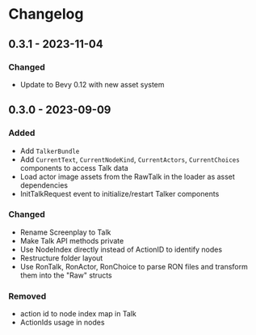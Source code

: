 # Changelog

## 0.3.1 - 2023-11-04

### Changed

- Update to Bevy 0.12 with new asset system

## 0.3.0 - 2023-09-09

### Added

- Add `TalkerBundle`
- Add `CurrentText`, `CurrentNodeKind`, `CurrentActors`, `CurrentChoices` components to access Talk data
- Load actor image assets from the RawTalk in the loader as asset dependencies
- InitTalkRequest event to initialize/restart Talker components

### Changed

- Rename Screenplay to Talk
- Make Talk API methods private
- Use NodeIndex directly instead of ActionID to identify nodes
- Restructure folder layout
- Use RonTalk, RonActor, RonChoice to parse RON files and transform them into the "Raw" structs


### Removed

- action id to node index map in Talk
- ActionIds usage in nodes